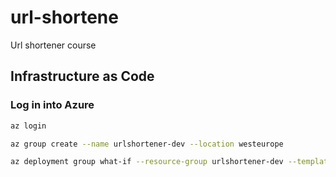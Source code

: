 # url-shortene

Url shortener course

## Infrastructure as Code

### Log in into Azure

```bash
az login
```

```bash
az group create --name urlshortener-dev --location westeurope
```

```bash
az deployment group what-if --resource-group urlshortener-dev --template-file Infrastructure/main.bicep
```
